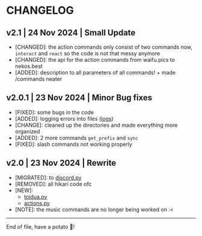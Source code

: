 # CHANGELOG

## v2.1 | 24 Nov 2024 | Small Update

- [CHANGED]: the action commands only consist of two commands now, `interact` and `react` so the code is not that messy anymore
- [CHANGED]: the api for the action commands from waifu.pics to nekos.best
- [ADDED]: description to all parameters of all commands! + made /commands neater

## v2.0.1 | 23 Nov 2024 | Minor Bug fixes

- [FIXED]: some bugs in the code
- [ADDED]: logging errors into files ([logs](logs))
- [CHANGE]: cleaned up the directories and made everything more organized
- [ADDED]: 2 more commands `get_prefix` and `sync`
- [FIXED]: slash commands not working properly

## v2.0 | 23 Nov 2024 | Rewrite

- [MIGRATED]: to [discord.py](https://github.com/Rapptz/discord.py)
- [REMOVED]: all hikari code ofc
- [NEW]:
  - [toidua.py](cogs/toidua.py)
  - [actions.py](cogs/actions.py)
- [NOTE]: the music commands are no longer being worked on :<

---

End of file, have a potato 🥔!
